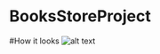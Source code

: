 # BooksStoreProject

#How it looks
![alt text](https://docs.google.com/uc?id=/1dBq0ztV4fyhGLrxIEWzEhW7IqTB-rAJx/view?usp=sharing)
